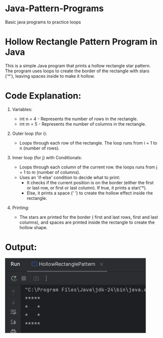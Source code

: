 # Java-Pattern-Programs
Basic java programs to practice loops

# Hollow Rectangle Pattern Program in Java
This is a simple Java program that prints a hollow rectangle star pattern. The program uses loops to create the border of the rectangle with stars ('*'), leaving spaces inside to make it hollow.
# Code Explanation:
1. Variables:
   - int n = 4 - Represents the number of rows in the rectangle.
   - int m = 5 - Represents the number of columns in the rectangle.

2. Outer loop (for i):
   - Loops through each row of the rectangle. The loop runs from i = 1 to n (number of rows).

3. Inner loop (for j) with Conditionals:
   - Loops through each column of the current row. the loops runs from j = 1 to m (number of columns).
   - Uses an 'if-else' condition to decide what to print:
      - It checks if the current position is on the border (either the first or last row, or first or last column). If true, it prints a star('*).
      - Else, it prints a space (' ') to create the hollow effect inside rhe rectangle.

4. Printing:
   - The stars are printed for the border ( first and last rows, first and last columns), and spaces are printed inside the rectangle to create the hollow shape.
# Output:
![Hollow Rectangle Output](screenshots/hollow_rectangle_output.png)
   
